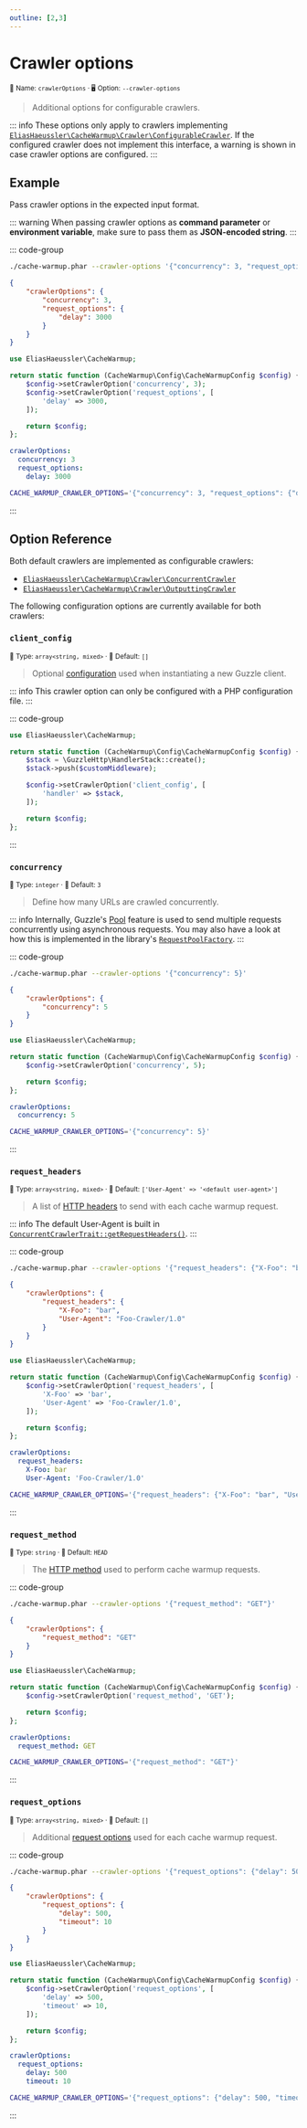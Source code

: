 ```yaml
---
outline: [2,3]
---
```


# Crawler options <Badge type="tip" text="0.7.13+" />

<small>📝&nbsp;Name: `crawlerOptions` &middot; 🖥️&nbsp;Option: `--crawler-options`</small>

> Additional options for configurable crawlers.

::: info
These options only apply to crawlers implementing
[`EliasHaeussler\CacheWarmup\Crawler\ConfigurableCrawler`](../../src/Crawler/ConfigurableCrawler.php).
If the configured crawler does not implement this interface, a warning is
shown in case crawler options are configured.
:::

## Example

Pass crawler options in the expected input format.

::: warning
When passing crawler options as **command parameter** or **environment variable**,
make sure to pass them as **JSON-encoded string**.
:::

::: code-group

```bash [CLI]
./cache-warmup.phar --crawler-options '{"concurrency": 3, "request_options": {"delay": 3000}}'
```

```json [JSON]
{
    "crawlerOptions": {
        "concurrency": 3,
        "request_options": {
            "delay": 3000
        }
    }
}
```

```php [PHP]
use EliasHaeussler\CacheWarmup;

return static function (CacheWarmup\Config\CacheWarmupConfig $config) {
    $config->setCrawlerOption('concurrency', 3);
    $config->setCrawlerOption('request_options', [
        'delay' => 3000,
    ]);

    return $config;
};
```

```yaml [YAML]
crawlerOptions:
  concurrency: 3
  request_options:
    delay: 3000
```

```bash [.env]
CACHE_WARMUP_CRAWLER_OPTIONS='{"concurrency": 3, "request_options": {"delay": 3000}}'
```

:::

## Option Reference

Both default crawlers are implemented as configurable crawlers:

* [`EliasHaeussler\CacheWarmup\Crawler\ConcurrentCrawler`](../../src/Crawler/ConcurrentCrawler.php)
* [`EliasHaeussler\CacheWarmup\Crawler\OutputtingCrawler`](../../src/Crawler/OutputtingCrawler.php)

The following configuration options are currently available for both crawlers:

### `client_config` <Badge type="tip" text="1.2.0+" />

<small>🎨&nbsp;Type: `array<string, mixed>` &middot; 🐝&nbsp;Default: `[]`</small>

> Optional [configuration](https://docs.guzzlephp.org/en/stable/quickstart.html#creating-a-client)
> used when instantiating a new Guzzle client.

::: info
This crawler option can only be configured with a PHP configuration file.
:::

::: code-group

```php [PHP]
use EliasHaeussler\CacheWarmup;

return static function (CacheWarmup\Config\CacheWarmupConfig $config) {
    $stack = \GuzzleHttp\HandlerStack::create();
    $stack->push($customMiddleware);

    $config->setCrawlerOption('client_config', [
        'handler' => $stack,
    ]);

    return $config;
};
```

:::

### `concurrency` <Badge type="tip" text="0.7.13+" />

<small>🎨&nbsp;Type: `integer` &middot; 🐝&nbsp;Default: `3`</small>

> Define how many URLs are crawled concurrently.

::: info
Internally, Guzzle's [Pool](https://docs.guzzlephp.org/en/stable/quickstart.html#concurrent-requests)
feature is used to send multiple requests  concurrently using asynchronous
requests. You may also have a look at how  this is implemented in the library's
[`RequestPoolFactory`](../../src/Http/Message/RequestPoolFactory.php).
:::

::: code-group

```bash [CLI]
./cache-warmup.phar --crawler-options '{"concurrency": 5}'
```

```json [JSON]
{
    "crawlerOptions": {
        "concurrency": 5
    }
}
```

```php [PHP]
use EliasHaeussler\CacheWarmup;

return static function (CacheWarmup\Config\CacheWarmupConfig $config) {
    $config->setCrawlerOption('concurrency', 5);

    return $config;
};
```

```yaml [YAML]
crawlerOptions:
  concurrency: 5
```

```bash [.env]
CACHE_WARMUP_CRAWLER_OPTIONS='{"concurrency": 5}'
```

:::

### `request_headers` <Badge type="tip" text="0.7.13+" />

<small>🎨&nbsp;Type: `array<string, mixed>` &middot; 🐝&nbsp;Default: `['User-Agent' => '<default user-agent>']`</small>

> A list of [HTTP headers](https://docs.guzzlephp.org/en/stable/request-options.html#headers)
> to send with each cache warmup request.

::: info
The default User-Agent is built in
[`ConcurrentCrawlerTrait::getRequestHeaders()`](../../src/Crawler/ConcurrentCrawlerTrait.php).
:::

::: code-group

```bash [CLI]
./cache-warmup.phar --crawler-options '{"request_headers": {"X-Foo": "bar", "User-Agent": "Foo-Crawler/1.0"}}'
```

```json [JSON]
{
    "crawlerOptions": {
        "request_headers": {
            "X-Foo": "bar",
            "User-Agent": "Foo-Crawler/1.0"
        }
    }
}
```

```php [PHP]
use EliasHaeussler\CacheWarmup;

return static function (CacheWarmup\Config\CacheWarmupConfig $config) {
    $config->setCrawlerOption('request_headers', [
        'X-Foo' => 'bar',
        'User-Agent' => 'Foo-Crawler/1.0',
    ]);

    return $config;
};
```

```yaml [YAML]
crawlerOptions:
  request_headers:
    X-Foo: bar
    User-Agent: 'Foo-Crawler/1.0'
```

```bash [.env]
CACHE_WARMUP_CRAWLER_OPTIONS='{"request_headers": {"X-Foo": "bar", "User-Agent": "Foo-Crawler/1.0"}}'
```

:::

### `request_method` <Badge type="tip" text="0.7.13+" />

<small>🎨&nbsp;Type: `string` &middot; 🐝&nbsp;Default: `HEAD`</small>

> The [HTTP method](https://docs.guzzlephp.org/en/stable/psr7.html#request-methods)
> used to perform cache warmup requests.

::: code-group

```bash [CLI]
./cache-warmup.phar --crawler-options '{"request_method": "GET"}'
```

```json [JSON]
{
    "crawlerOptions": {
        "request_method": "GET"
    }
}
```

```php [PHP]
use EliasHaeussler\CacheWarmup;

return static function (CacheWarmup\Config\CacheWarmupConfig $config) {
    $config->setCrawlerOption('request_method', 'GET');

    return $config;
};
```

```yaml [YAML]
crawlerOptions:
  request_method: GET
```

```bash [.env]
CACHE_WARMUP_CRAWLER_OPTIONS='{"request_method": "GET"}'
```

:::

### `request_options` <Badge type="tip" text="2.0+" />

<small>🎨&nbsp;Type: `array<string, mixed>` &middot; 🐝&nbsp;Default: `[]`</small>

> Additional [request options](https://docs.guzzlephp.org/en/stable/request-options.html)
> used for each cache warmup request.

::: code-group

```bash [CLI]
./cache-warmup.phar --crawler-options '{"request_options": {"delay": 500, "timeout": 10}}'
```

```json [JSON]
{
    "crawlerOptions": {
        "request_options": {
            "delay": 500,
            "timeout": 10
        }
    }
}
```

```php [PHP]
use EliasHaeussler\CacheWarmup;

return static function (CacheWarmup\Config\CacheWarmupConfig $config) {
    $config->setCrawlerOption('request_options', [
        'delay' => 500,
        'timeout' => 10,
    ]);

    return $config;
};
```

```yaml [YAML]
crawlerOptions:
  request_options:
    delay: 500
    timeout: 10
```

```bash [.env]
CACHE_WARMUP_CRAWLER_OPTIONS='{"request_options": {"delay": 500, "timeout": 10}}'
```

:::
